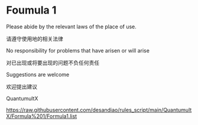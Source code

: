 # Foumula 1

Please abide by the relevant laws of the place of use.

请遵守使用地的相关法律

No responsibility for problems that have arisen or will arise

对已出现或将要出现的问题不负任何责任

Suggestions are welcome

欢迎提出建议

QuantumultX

https://raw.githubusercontent.com/desandiao/rules_script/main/QuantumultX/Formula%201/Formula1.list
